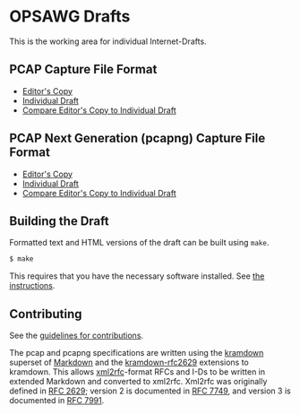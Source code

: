# OPSAWG Drafts

This is the working area for individual Internet-Drafts.

## PCAP Capture File Format

* [Editor's Copy](https://ietf-opsawg-wg.github.io/draft-ietf-opsawg-pcap/#go.draft-gharris-opsawg-pcap.html)
* [Individual Draft](https://tools.ietf.org/html/draft-gharris-opsawg-pcap)
* [Compare Editor's Copy to Individual Draft](https://ietf-opsawg-wg.github.io/draft-ietf-opsawg-pcap/#go.draft-gharris-opsawg-pcap.diff)

## PCAP Next Generation (pcapng) Capture File Format

* [Editor's Copy](https://ietf-opsawg-wg.github.io/draft-ietf-opsawg-pcap/#go.draft-tuexen-opsawg-pcapng.html)
* [Individual Draft](https://tools.ietf.org/html/draft-tuexen-opsawg-pcapng)
* [Compare Editor's Copy to Individual Draft](https://ietf-opsawg-wg.github.io/draft-ietf-opsawg-pcap/#go.draft-tuexen-opsawg-pcapng.diff)

## Building the Draft

Formatted text and HTML versions of the draft can be built using `make`.

```sh
$ make
```

This requires that you have the necessary software installed.  See
[the instructions](https://github.com/martinthomson/i-d-template/blob/master/doc/SETUP.md).


## Contributing

See the
[guidelines for contributions](https://github.com/pcapng/pcapng/blob/master/CONTRIBUTING.md).

The pcap and pcapng specifications are written using the
[kramdown](https://kramdown.gettalong.org) superset of
[Markdown](https://daringfireball.net/projects/markdown/syntax) and the
[kramdown-rfc2629](https://github.com/cabo/kramdown-rfc2629) extensions
to kramdown.  This allows
[xml2rfc](https://xml2rfc.tools.ietf.org)-format RFCs and I-Ds to be
written in extended Markdown and converted to xml2rfc.  Xml2rfc was
originally defined in [RFC 2629](https://tools.ietf.org/html/rfc2629);
version 2 is documented in [RFC
7749](https://tools.ietf.org/html/rfc7749), and version 3 is documented
in [RFC 7991](https://tools.ietf.org/html/rfc7991).
